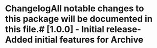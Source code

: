 # ChangelogAll notable changes to this package will be documented in this file.# [1.0.0] - Initial release-Added initial features for Archive